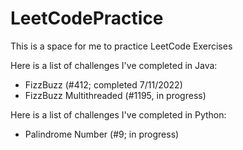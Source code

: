 # LeetCodePractice

This is a space for me to practice LeetCode Exercises

Here is a list of challenges I've completed in Java: 
- FizzBuzz (#412; completed 7/11/2022)
- FizzBuzz Multithreaded (#1195, in progress)

Here is a list of challenges I've completed in Python:
- Palindrome Number (#9; in progress)

